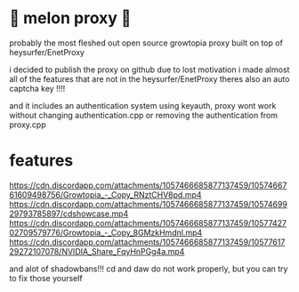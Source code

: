 # 🍉 melon proxy 🍉
probably the most fleshed out open source growtopia proxy
built on top of heysurfer/EnetProxy

i decided to publish the proxy on github due to lost motivation
i made almost all of the features that are not in the heysurfer/EnetProxy
theres also an auto captcha key !!!!

and it includes an authentication system using keyauth, proxy wont work without changing authentication.cpp or removing the authentication from proxy.cpp

# features
https://cdn.discordapp.com/attachments/1057466685877137459/1057466761609498756/Growtopia_-_Copy_RNztCHV8pd.mp4
https://cdn.discordapp.com/attachments/1057466685877137459/1057469929793785897/cdshowcase.mp4
https://cdn.discordapp.com/attachments/1057466685877137459/1057742702709579776/Growtopia_-_Copy_8GMzkHmdnl.mp4
https://cdn.discordapp.com/attachments/1057466685877137459/1057761729272107078/NVIDIA_Share_FqyHnPGg4a.mp4

and alot of shadowbans!!! cd and daw do not work properly, but you can try to fix those yourself
